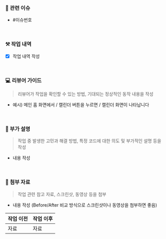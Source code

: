 ### 🔖 관련 이슈
- #이슈번호

<br> 

### ⚒️ 작업 내역

- [x] 작업 내역 작성

<br>

### 💻 리뷰어 가이드
> 리뷰어가 작업을 확인할 수 있는 방법, 기대되는 정상적인 동작 내용을 작성

- 예시) 메인 홈 화면에서 / 캘린더 버튼을 누르면 / 캘린더 화면이 나타납니다 

<br>

### 📝 부가 설명
> 작업 중 발생한 고민과 해결 방법, 특정 코드에 대한 의도 및 부가적인 설명 등을 작성

- 내용 작성

<br> 

### 📑 첨부 자료
> 작업 관련 참고 자료, 스크린샷, 동영상 등을 첨부

- 내용 작성 (Before/After 비교 방식으로 스크린샷이나 동영상을 첨부하면 좋음)

|작업 이전|작업 이후|
|-----|-----|
|자료|자료|
